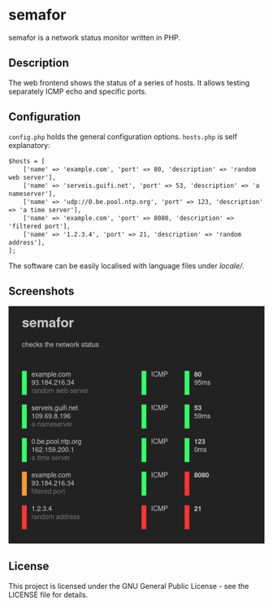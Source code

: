 # semafor

semafor is a network status monitor written in PHP.

## Description

The web frontend shows the status of a series of hosts. It allows testing separately ICMP echo and specific ports.

## Configuration

`config.php` holds the general configuration options. `hosts.php` is self explanatory:

```
$hosts = [
	['name' => 'example.com', 'port' => 80, 'description' => 'random web server'],
	['name' => 'serveis.guifi.net', 'port' => 53, 'description' => 'a nameserver'],
	['name' => 'udp://0.be.pool.ntp.org', 'port' => 123, 'description' => 'a time server'],
	['name' => 'example.com', 'port' => 8080, 'description' => 'filtered port'],
	['name' => '1.2.3.4', 'port' => 21, 'description' => 'random address'],
];
```

The software can be easily localised with language files under *locale/*.

## Screenshots

![semafor](/screenshots/semafor.png?raw=true "semafor")

## License

This project is licensed under the GNU General Public License - see the LICENSE file for details.
